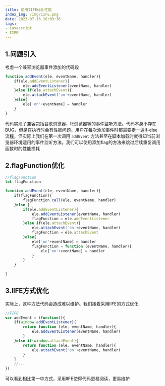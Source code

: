 ```yaml
---
title: 使用IIFE优化性能
index_img: /img/IIFE.png
date: 2023-07-16 16:03:36
tags:
- javascript
- IIFE
---
```

## 1.问题引入
考虑一个兼容浏览器事件添加的代码段
```javascript
function addEvent(ele, eventName, handler){
    if(ele.addEventListener){
        ele.addEventListener(eventName, handler)
    }else if(ele.attachEvent){
        ele.attachEvent('on'+eventName, handler)
    }else{
        ele['on'+eventName] = handler
    }
}
```


代码实现了兼容包括谷歌浏览器、IE浏览器等的事件监听方法。代码本身不存在BUG，但是在执行时会有性能问题。用户在每次添加事件时都需要走一遍if-else流程，但实际上我们在第一次调用 ```addEvent``` 方法甚至在脚本加载时就得知当前浏览器环境适用的事件监听方法。我们可以使用添加flag的方法来跳过后续重复调用函数时的性能损耗

## 2.flagFunction优化
```javascript
//flagFunction
let flagFunction

function addEvent(ele, eventName, handler){
    if(flagFunction){
        flagFunction.call(ele, eventName, handler)
    }else {
        if(ele.addEventListener){
            ele.addEventListener(eventName, handler)
            flagFunction = ele.addEventListener
        }else if(ele.attachEvent){
            ele.attachEvent('on'+eventName, handler)
            flagFunction = ele.attachEvent
        }else{
            ele['on'+eventName] = handler
            flagFunction = function (eventName, handler){
                ele['on'+eventName] = handler
            }
        }
    }
    
}
```
## 3.IIFE方式优化
实际上，这种方法代码会造成难以维护。我们接着采用IIFE的方式优化

```javascript
//IIFE
var addEvent = (function(){
    if(window.addEventListener){
        return function (ele, eventName, handler){
            ele.addEventListener(eventName, handler)
        }
    }else if(window.attachEvent){
        return function (ele, eventName, handler){
            ele.attachEvent('on'+eventName, handler)
        }
    }
    //...
})
```
可以看到相比第一中方式，采用IIFE使得代码更易阅读，更易维护